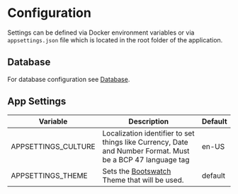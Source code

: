 ﻿# Configuration

Settings can be defined via Docker environment variables or via `appsettings.json` file which is located in the root folder of the application.

## Database

For database configuration see [Database](install.md#database).

## App Settings

| Variable            | Description                                                                                                | Default                 |
|---------------------|------------------------------------------------------------------------------------------------------------|-------------------------|
| APPSETTINGS_CULTURE | Localization identifier to set things like Currency, Date and Number Format. Must be a BCP 47 language tag | en-US                   |
| APPSETTINGS_THEME   | Sets the [Bootswatch](https://bootswatch.com) Theme that will be used.                                     | default                 |
